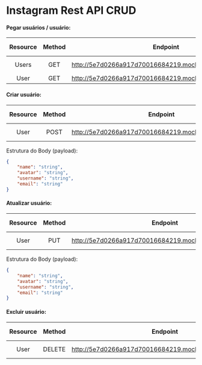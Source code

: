 # Instagram Rest API CRUD

#### Pegar usuários / usuário:
| Resource | Method | Endpoint                                                    | Status Code | Response        |
|:--------:|:------:|-------------------------------------------------------------|-------------|-----------------|
| Users    |   GET  | http://5e7d0266a917d70016684219.mockapi.io/api/v1/users     |     200     | Array of object |
| User     |   GET  | http://5e7d0266a917d70016684219.mockapi.io/api/v1/users/:id |     200     | Object          |


#### Criar usuário:
| Resource | Method | Endpoint                                                | Status Code |    Response    |
|:--------:|:------:|---------------------------------------------------------|:-----------:|:--------------:|
| User     |  POST  | http://5e7d0266a917d70016684219.mockapi.io/api/v1/users |     201     | Created object |

Estrutura do Body (payload):
```json
{
    "name": "string",
    "avatar": "string",
    "username": "string",
    "email": "string"
}
```

#### Atualizar usuário:
| Resource | Method | Endpoint                                                   | Status Code |    Response    |
|:--------:|:------:|------------------------------------------------------------|:-----------:|:--------------:|
| User     |  PUT   | http://5e7d0266a917d70016684219.mockapi.io/api/v1/users:id |     200     | Created object |

Estrutura do Body (payload):
```json
{
    "name": "string",
    "avatar": "string",
    "username": "string",
    "email": "string"
}
```

#### Excluir usuário:
| Resource |   Method  | Endpoint                                                   | Status Code |    Response    |
|:--------:|:---------:|------------------------------------------------------------|:-----------:|:--------------:|
| User     |  DELETE   | http://5e7d0266a917d70016684219.mockapi.io/api/v1/users:id |     200     | Deleted object |
